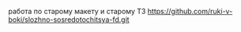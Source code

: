 работа по старому макету и старому ТЗ
https://github.com/ruki-v-boki/slozhno-sosredotochitsya-fd.git
